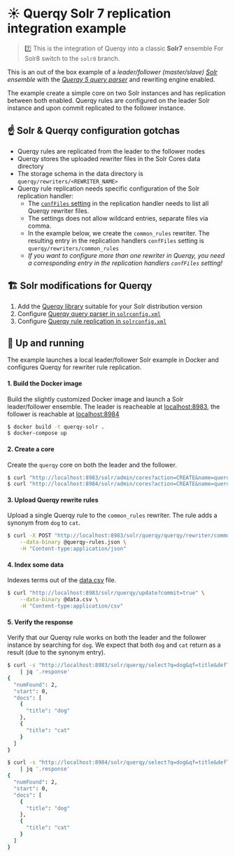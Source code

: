# ☀️ Querqy Solr 7 replication integration example

> 7️⃣ This is the integration of Querqy into a classic __Solr7__ ensemble
> For Solr8 switch to the `solr8` branch.

This is an out of the box example of a _leader/follower (master/slave)
[Solr](https://solr.apache.org/guide/7_3/) ensemble_
with the [_Querqy 5 query parser_](https://docs.querqy.org/querqy/index.html)
and rewriting engine enabled.

The example create a simple core on two Solr instances and has replication
between both enabled. Querqy rules are configured on the leader Solr instance
and upon commit replicated to the follower instance.

## ☝️ Solr & Querqy configuration gotchas

* Querqy rules are replicated from the leader to the follower nodes
* Querqy stores the uploaded rewriter files in the Solr Cores data directory
* The storage schema in the data directory is `querqy/rewriters/<REWRITER_NAME>`
* Querqy rule replication needs specific configuration of the Solr
  replication handler:
    * The [`confFiles` setting](https://solr.apache.org/guide/7_3/index-replication.html#replicating-configuration-files)
      in the replication handler needs to list all Querqy rewriter files.
    * The settings does not allow wildcard entries, separate files via comma.
    * In the example below, we create the `common_rules` rewriter. The resulting
      entry in the replication handlers `confFiles` setting is `querqy/rewriters/common_rules`
    * _If you want to configure more than one rewriter in Querqy, you need a
      corresponding entry in the replication handlers `confFiles` setting!_

## 🏗️ Solr modifications for Querqy

1. Add the [Querqy library](rootfs/opt/solr/contrib/querqy/lib/querqy-solr-5.2.lucene720.0-jar-with-dependencies.jar)
   suitable for your Solr distribution version
1. Configure [Querqy query parser in `solrconfig.xml`](blob/main/rootfs/opt/solr/server/solr/querqy/conf/solrconfig.xml#L76-L79)
1. Configure [Querqy rule replication in `solrconfig.xml`](blob/main/rootfs/opt/solr/server/solr/querqy/conf/solrconfig.xml#L88)

## 🏃 Up and running

The example launches a local leader/follower Solr example in Docker and configures
Querqy for rewriter rule replication.

#### 1. Build the Docker image

Build the slightly customized Docker image and launch a Solr leader/follower
ensemble. The leader is reacheable at [localhost:8983](http://localhost:8983),
the follower is reachable at [localhost:8984](http://localhost:8984)

```bash
$ docker build -t querqy-solr .
$ docker-compose up
```

#### 2. Create a core

Create the `querqy` core on both the leader and the follower.

```bash
$ curl "http://localhost:8983/solr/admin/cores?action=CREATE&name=querqy&instanceDir=querqy&config=solrconfig.xml&dataDir=data"
$ curl "http://localhost:8984/solr/admin/cores?action=CREATE&name=querqy&instanceDir=querqy&config=solrconfig.xml&dataDir=data"
```

#### 3. Upload Querqy rewrite rules

Upload a single Querqy rule to the `common_rules` rewriter. The rule adds a
synonym from `dog` to `cat`.

```bash
$ curl -X POST "http://localhost:8983/solr/querqy/querqy/rewriter/common_rules?action=save" \
    --data-binary @querqy-rules.json \
    -H "Content-type:application/json"
```

#### 4. Index some data

Indexes terms out of the [data.csv](data.csv) file.

```bash
$ curl "http://localhost:8983/solr/querqy/update?commit=true" \
    --data-binary @data.csv \
    -H "Content-type:application/csv"
```

#### 5. Verify the response

Verify that our Querqy rule works on both the leader and the follower instance
by searching for `dog`. We expect that both `dog` and `cat` return as a result
(due to the synonym entry).

```bash
$ curl -s "http://localhost:8983/solr/querqy/select?q=dog&qf=title&defType=querqy&querqy.rewriters=common_rules&fl=title" \
    | jq '.response'
{
  "numFound": 2,
  "start": 0,
  "docs": [
    {
      "title": "dog"
    },
    {
      "title": "cat"
    }
  ]
}
```

```bash
$ curl -s "http://localhost:8984/solr/querqy/select?q=dog&qf=title&defType=querqy&querqy.rewriters=common_rules&fl=title" \
    | jq '.response'
{
  "numFound": 2,
  "start": 0,
  "docs": [
    {
      "title": "dog"
    },
    {
      "title": "cat"
    }
  ]
}
```
